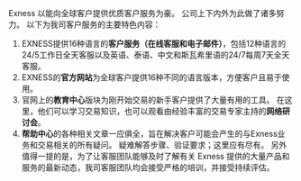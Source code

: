 
Exness 以能向全球客户提供优质客户服务为豪。 公司上下内外为此做了诸多努力。
以下为我司客户服务的主要特色内容：
1. EXNESS提供16种语言的**客户服务（在线客服和电子邮件）**，包括12种语言的24/5工作日全天客服以及英语、泰语、中文和斯瓦希里语的24/7每周7天全天客服。
2. EXNESS的**官方网站**为全球客户提供16种不同的语言版本，方便客户且易于使用。
3. 官网上的**教育中心**版块为刚开始交易的新手客户提供了大量有用的工具。 在这里，他们可以学习交易知识，也可以观看由经验丰富的交易专家主持的**网络研讨会**。
4. **帮助中心**的各种相关文章一应俱全，旨在解决客户可能会产生的与Exness业务和交易相关的所有疑问。 疑难解答步骤、验证要求；这里应有尽有。
另外值得一提的是，为了让客服团队能够及时了解有关 Exness 提供的大量产品和服务的最新动态，我司客服团队均会接受严格的培训，并接受持续评估。